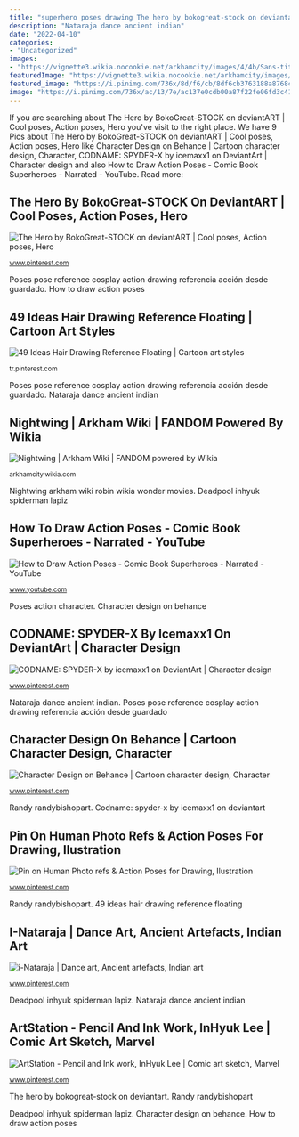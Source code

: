 ```yaml
---
title: "superhero poses drawing The hero by bokogreat-stock on deviantart"
description: "Nataraja dance ancient indian"
date: "2022-04-10"
categories:
- "Uncategorized"
images:
- "https://vignette3.wikia.nocookie.net/arkhamcity/images/4/4b/Sans-titre-6.jpg/revision/latest?cb=20160409001829"
featuredImage: "https://vignette3.wikia.nocookie.net/arkhamcity/images/4/4b/Sans-titre-6.jpg/revision/latest?cb=20160409001829"
featured_image: "https://i.pinimg.com/736x/8d/f6/cb/8df6cb3763188a8768ca725bab6a4ad8.jpg"
image: "https://i.pinimg.com/736x/ac/13/7e/ac137e0cdb00a87f22fe06fd3c417ae2--photo-reference-art-reference.jpg"
---
```


If you are searching about The Hero by BokoGreat-STOCK on deviantART | Cool poses, Action poses, Hero you've visit to the right place. We have 9 Pics about The Hero by BokoGreat-STOCK on deviantART | Cool poses, Action poses, Hero like Character Design on Behance | Cartoon character design, Character, CODNAME: SPYDER-X by icemaxx1 on DeviantArt | Character design and also How to Draw Action Poses - Comic Book Superheroes - Narrated - YouTube. Read more:

## The Hero By BokoGreat-STOCK On DeviantART | Cool Poses, Action Poses, Hero

![The Hero by BokoGreat-STOCK on deviantART | Cool poses, Action poses, Hero](https://i.pinimg.com/originals/06/10/36/061036ea63df7b278ebbb2fa7c0ce896.jpg "How to draw action poses")

<small>www.pinterest.com</small>

Poses pose reference cosplay action drawing referencia acción desde guardado. How to draw action poses

## 49 Ideas Hair Drawing Reference Floating | Cartoon Art Styles

![49 Ideas Hair Drawing Reference Floating | Cartoon art styles](https://i.pinimg.com/736x/66/e1/17/66e117ec0d57c3bfb86bba53cc554eaa.jpg "Poses pose reference cosplay action drawing referencia acción desde guardado")

<small>tr.pinterest.com</small>

Poses pose reference cosplay action drawing referencia acción desde guardado. Nataraja dance ancient indian

## Nightwing | Arkham Wiki | FANDOM Powered By Wikia

![Nightwing | Arkham Wiki | FANDOM powered by Wikia](https://vignette3.wikia.nocookie.net/arkhamcity/images/4/4b/Sans-titre-6.jpg/revision/latest?cb=20160409001829 "Poses pose reference cosplay action drawing referencia acción desde guardado")

<small>arkhamcity.wikia.com</small>

Nightwing arkham wiki robin wikia wonder movies. Deadpool inhyuk spiderman lapiz

## How To Draw Action Poses - Comic Book Superheroes - Narrated - YouTube

![How to Draw Action Poses - Comic Book Superheroes - Narrated - YouTube](https://i.ytimg.com/vi/TsflHZti4iQ/hqdefault.jpg "Nightwing arkham wiki robin wikia wonder movies")

<small>www.youtube.com</small>

Poses action character. Character design on behance

## CODNAME: SPYDER-X By Icemaxx1 On DeviantArt | Character Design

![CODNAME: SPYDER-X by icemaxx1 on DeviantArt | Character design](https://i.pinimg.com/736x/8d/f6/cb/8df6cb3763188a8768ca725bab6a4ad8.jpg "The hero by bokogreat-stock on deviantart")

<small>www.pinterest.com</small>

Nataraja dance ancient indian. Poses pose reference cosplay action drawing referencia acción desde guardado

## Character Design On Behance | Cartoon Character Design, Character

![Character Design on Behance | Cartoon character design, Character](https://i.pinimg.com/736x/29/8e/49/298e493d6c2b02168e1e6cba2e7f768b--character-ideas-character-design.jpg "Codname: spyder-x by icemaxx1 on deviantart")

<small>www.pinterest.com</small>

Randy randybishopart. Codname: spyder-x by icemaxx1 on deviantart

## Pin On Human Photo Refs &amp; Action Poses For Drawing, Ilustration

![Pin on Human Photo refs &amp; Action Poses for Drawing, Ilustration](https://i.pinimg.com/736x/ac/13/7e/ac137e0cdb00a87f22fe06fd3c417ae2--photo-reference-art-reference.jpg "Pin on human photo refs &amp; action poses for drawing, ilustration")

<small>www.pinterest.com</small>

Randy randybishopart. 49 ideas hair drawing reference floating

## I-Nataraja | Dance Art, Ancient Artefacts, Indian Art

![i-Nataraja | Dance art, Ancient artefacts, Indian art](https://i.pinimg.com/736x/cb/83/fc/cb83fc502d2bf6b20e9ac69270783320.jpg "49 ideas hair drawing reference floating")

<small>www.pinterest.com</small>

Deadpool inhyuk spiderman lapiz. Nataraja dance ancient indian

## ArtStation - Pencil And Ink Work, InHyuk Lee | Comic Art Sketch, Marvel

![ArtStation - Pencil and Ink work, InHyuk Lee | Comic art sketch, Marvel](https://i.pinimg.com/736x/3f/de/f8/3fdef8cf3981b391ae83e0c071d8cf5b.jpg "Nataraja dance ancient indian")

<small>www.pinterest.com</small>

The hero by bokogreat-stock on deviantart. Randy randybishopart

Deadpool inhyuk spiderman lapiz. Character design on behance. How to draw action poses
